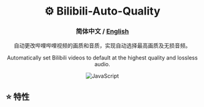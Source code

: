 <div align="center">

#  ⚙ Bilibili-Auto-Quality

### **简体中文** / <a href="https://github.com/AHCorn/"> English </a> 

自动更改哔哩哔哩视频的画质和音质，实现自动选择最高画质及无损音频。

Automatically set Bilibili videos to default at the highest quality and lossless audio.

![JavaScript](https://img.shields.io/badge/javascript-%23323330.svg?style=for-the-badge&logo=javascript&logoColor=%23F7DF1E) 

</div>


## ⭐ 特性

<br>
